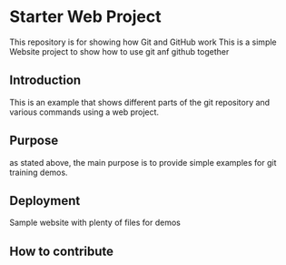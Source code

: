# Starter Web Project

This repository is for showing how Git and GitHub work
This is a simple Website project to show how to use git
anf github together

## Introduction

This is an example that shows different parts of the git
repository and various commands using a web project.

## Purpose

as stated above, the main purpose is to provide simple
examples for git training demos.

## Deployment

Sample website with plenty of files for demos

## How to contribute